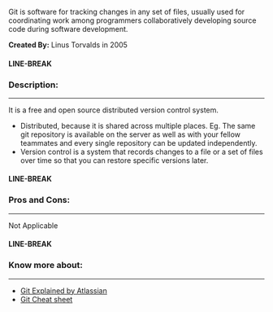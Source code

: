 Git is software for tracking changes in any set of files, usually used for coordinating work among programmers collaboratively developing source code during software development.

**Created By:** Linus Torvalds in 2005

#### LINE-BREAK

### **Description:**

---

It is a free and open source distributed version control system.
- Distributed, because it is shared across multiple places. Eg. The same git repository is available on the server as well as with your fellow teammates and every single repository can be updated independently.
- Version control is a system that records changes to a file or a set of files over time so that you can restore specific versions later.

#### LINE-BREAK

### **Pros and Cons:**

---

Not Applicable   

#### LINE-BREAK
  
### **Know more about:**

---

- [Git Explained by Atlassian](https://www.atlassian.com/git/tutorials/what-is-git)
- [Git Cheat sheet](https://education.github.com/git-cheat-sheet-education.pdf)





